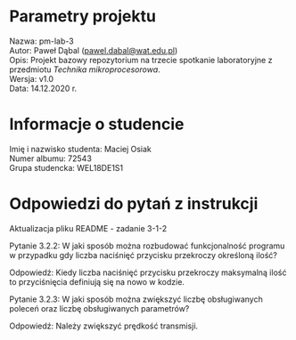 # Parametry projektu

Nazwa: pm-lab-3  
Autor: Paweł Dąbal (pawel.dabal@wat.edu.pl)  
Opis: Projekt bazowy repozytorium na trzecie spotkanie laboratoryjne z przedmiotu _Technika mikroprocesorowa_.  
Wersja: v1.0  
Data: 14.12.2020 r.

# Informacje o studencie

Imię i nazwisko studenta: Maciej Osiak  
Numer albumu: 72543  
Grupa studencka: WEL18DE1S1

# Odpowiedzi do pytań z instrukcji
Aktualizacja pliku README - zadanie 3-1-2

Pytanie 3.2.2: W jaki sposób można rozbudować funkcjonalność programu w  przypadku  gdy  liczba  naciśnięć  przycisku  przekroczy  określoną  ilość?

Odpowiedź: Kiedy liczba naciśnięć przycisku przekroczy maksymalną ilość to przyciśnięcia definiują się na nowo w kodzie.

Pytanie 3.2.3: W jaki sposób można zwiększyć liczbę obsługiwanych poleceń oraz liczbę obsługiwanych parametrów?

Odpowiedź: Należy zwiększyć prędkość transmisji.

